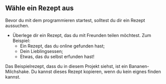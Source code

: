 ## Wähle ein Rezept aus

Bevor du mit dem programmieren startest, solltest du dir ein Rezept aussuchen.

+ Überlege dir ein Rezept, das du mit Freunden teilen möchtest. Zum Beispiel: 
    + Ein Rezept, das du online gefunden hast;
    + Dein Lieblingsessen;
    + Etwas, das du selbst erfunden hast!

Das Beispielrezept, dass du in diesem Projekt siehst, ist ein Bananen-Milchshake. Du kannst dieses Rezept kopieren, wenn du kein eignes finden kannst.
